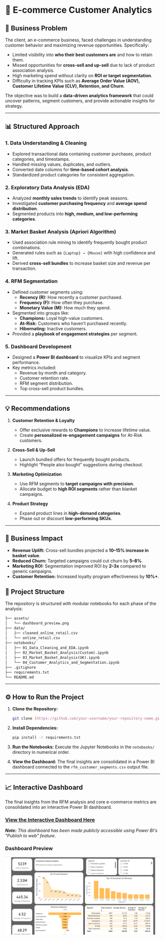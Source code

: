 # 🛒 E-commerce Customer Analytics  

## 📌 Business Problem  
The client, an e-commerce business, faced challenges in understanding customer behavior and maximizing revenue opportunities. Specifically:  
- Limited visibility into **who their best customers are** and how to retain them.  
- Missed opportunities for **cross-sell and up-sell** due to lack of product association analysis.  
- High marketing spend without clarity on **ROI or target segmentation**.  
- Difficulty in tracking KPIs such as **Average Order Value (AOV), Customer Lifetime Value (CLV), Retention, and Churn**.  

The objective was to build a **data-driven analytics framework** that could uncover patterns, segment customers, and provide actionable insights for strategy.  

---

## 📊 Structured Approach  

### 1. Data Understanding & Cleaning  
- Explored transactional data containing customer purchases, product categories, and timestamps.  
- Handled missing values, duplicates, and outliers.  
- Converted date columns for **time-based cohort analysis**.  
- Standardized product categories for consistent aggregation.  

### 2. Exploratory Data Analysis (EDA)  
- Analyzed **monthly sales trends** to identify peak seasons.  
- Investigated **customer purchasing frequency** and **average spend distribution**.  
- Segmented products into **high, medium, and low-performing categories**.  

### 3. Market Basket Analysis (Apriori Algorithm)  
- Used association rule mining to identify frequently bought product combinations.  
- Generated rules such as `{Laptop} → {Mouse}` with high confidence and lift.  
- Derived **cross-sell bundles** to increase basket size and revenue per transaction.  

### 4. RFM Segmentation  
- Defined customer segments using:  
  - **Recency (R):** How recently a customer purchased.  
  - **Frequency (F):** How often they purchase.  
  - **Monetary Value (M):** How much they spend.  
- Segmented into groups like:  
  - **Champions:** Loyal high-value customers.  
  - **At-Risk:** Customers who haven’t purchased recently.  
  - **Hibernating:** Inactive customers.  
- Provided a **playbook of engagement strategies** per segment.  

### 5. Dashboard Development  
- Designed a **Power BI dashboard** to visualize KPIs and segment performance.  
- Key metrics included:  
  - Revenue by month and category.  
  - Customer retention rate.  
  - RFM segment distribution.  
  - Top cross-sell product bundles.  

---

## 💡 Recommendations  

1. **Customer Retention & Loyalty**  
   - Offer exclusive rewards to **Champions** to increase lifetime value.  
   - Create **personalized re-engagement campaigns** for At-Risk customers.  

2. **Cross-Sell & Up-Sell**  
   - Launch bundled offers for frequently bought products.  
   - Highlight “People also bought” suggestions during checkout.  

3. **Marketing Optimization**  
   - Use RFM segments to **target campaigns with precision**.  
   - Allocate budget to **high ROI segments** rather than blanket campaigns.  

4. **Product Strategy**  
   - Expand product lines in **high-demand categories**.  
   - Phase out or discount **low-performing SKUs**.  

---

## 🚀 Business Impact  

- **Revenue Uplift:** Cross-sell bundles projected a **10–15% increase in basket value**.  
- **Reduced Churn:** Targeted campaigns could cut churn by **5–8%**.  
- **Marketing ROI:** Segmentation improved ROI by **2–3x** compared to generic campaigns.  
- **Customer Retention:** Increased loyalty program effectiveness by **10%+**.  


## 📁 Project Structure

The repository is structured with modular notebooks for each phase of the analysis:

```
├── assets/
│   └── dashboard_preview.png
├── data/
│   ├── cleaned_online_retail.csv
│   └── online_retail.csv
├── notebooks/
│   ├── 01_Data_Cleaning_and_EDA.ipynb
│   ├── 02_Market_Basket_Analysis(Custom).ipynb
│   ├── 03_Market_Basket_Analysis(UK).ipynb
│   └── 04_Customer_Analytics_and_Segmentation.ipynb
├── .gitignore
├── requirements.txt
└── README.md
```

---

## ⚙️ How to Run the Project

1.  **Clone the Repository:**
    ```bash
    git clone [https://github.com/your-username/your-repository-name.git](https://github.com/your-username/your-repository-name.git)
    ```
2.  **Install Dependencies:**
    ```bash
    pip install -r requirements.txt
    ```
3.  **Run the Notebooks:**
    Execute the Jupyter Notebooks in the `notebooks/` directory in numerical order.

4.  **View the Dashboard:**
    The final insights are consolidated in a Power BI dashboard connected to the `rfm_customer_segments.csv` output file.
---

## 📈 Interactive Dashboard

The final insights from the RFM analysis and core e-commerce metrics are consolidated into an interactive Power BI dashboard.

### [View the Interactive Dashboard Here](https://app.powerbi.com/view?r=eyJrIjoiNjNiYWE5YTItMWE5YS00NWY2LTk0MTYtMmY0NjQxNjNmNzZjIiwidCI6ImVhOGFhNDU2LThhMjUtNGNjMy1iZmVlLTAzN2Q4OWM5ZWQ1MSJ9)

*__Note:__ This dashboard has been made publicly accessible using Power BI's "Publish to web" feature.*

### Dashboard Preview

![Dashboard Preview](assets/dashboard_preview.png)
